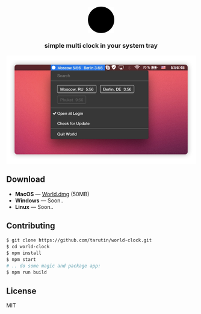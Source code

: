 <p align="center">
    <img src="https://raw.githubusercontent.com/tarutin/world-clock/master/app/static/icon.png" width="70" height="70" alt="World multi clock" align="center">
    <br/>
    <h3 align="center">simple multi clock in your system tray</h3>
</p>

<p align="center">
    <img src="https://raw.githubusercontent.com/tarutin/world-clock/master/resources/preview.png" width="718" alt="World multi clock" align="center">
</p>

## Download
* <b>MacOS</b> — [World.dmg](https://tarutin.github.io/world-clock/builds/World.dmg) (50MB)
* <b>Windows</b> — Soon..
* <b>Linux</b> — Soon..

## Contributing
```bash
$ git clone https://github.com/tarutin/world-clock.git
$ cd world-clock
$ npm install
$ npm start
# .. do some magic and package app:
$ npm run build
```

## License
MIT

